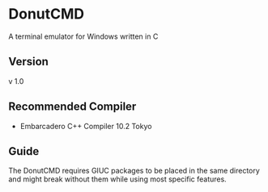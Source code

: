 # DonutCMD
 A terminal emulator for Windows written in C
## Version
v 1.0
## Recommended Compiler
* Embarcadero C++ Compiler 10.2 Tokyo
## Guide
The DonutCMD requires GIUC packages to be placed in the same directory and might break without them while using most specific features.
